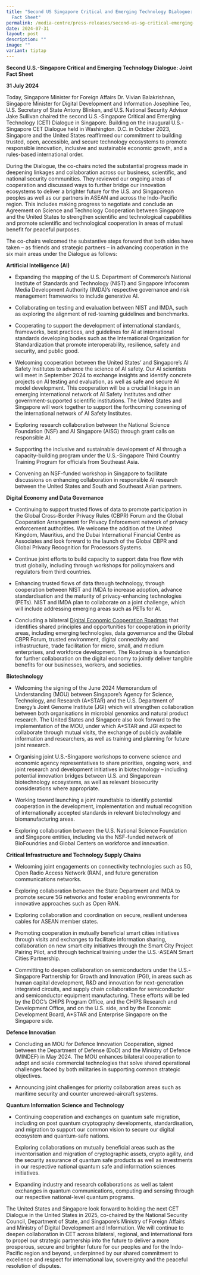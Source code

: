 ```yaml
---
title: "Second US Singapore Critical and Emerging Technology Dialogue: Joint
  Fact Sheet"
permalink: /media-centre/press-releases/second-us-sg-critical-emerging-technology-dialogue-joint-fact-sheet/
date: 2024-07-31
layout: post
description: ""
image: ""
variant: tiptap
---
```

<p><strong>Second U.S.-Singapore Critical and Emerging Technology Dialogue: Joint Fact Sheet</strong>
</p>
<p><strong>31 July 2024</strong>
</p>
<p>Today, Singapore Minister for Foreign Affairs Dr. Vivian Balakrishnan,
Singapore Minister for Digital Development and Information Josephine Teo,
U.S. Secretary of State Antony Blinken, and U.S. National Security Advisor
Jake Sullivan chaired the second U.S.-Singapore Critical and Emerging Technology
(CET) Dialogue in Singapore. Building on the inaugural U.S.-Singapore CET
Dialogue held in Washington. D.C. in October 2023, Singapore and the United
States reaffirmed our commitment to building trusted, open, accessible,
and secure technology ecosystems to promote responsible innovation, inclusive
and sustainable economic growth, and a rules-based international order.</p>
<p>During the Dialogue, the co-chairs noted the substantial progress made
in deepening linkages and collaboration across our business, scientific,
and national security communities. They reviewed our ongoing areas of cooperation
and discussed ways to further bridge our innovation ecosystems to deliver
a brighter future for the U.S. and Singaporean peoples as well as our partners
in ASEAN and across the Indo-Pacific region. This includes making progress
to negotiate and conclude an Agreement on Science and Technology Cooperation
between Singapore and the United States to strengthen scientific and technological
capabilities and promote scientific and technological cooperation in areas
of mutual benefit for peaceful purposes.</p>
<p>The co-chairs welcomed the substantive steps forward that both sides have
taken – as friends and strategic partners – in advancing cooperation in
the six main areas under the Dialogue as follows:</p>
<p><strong>Artificial Intelligence (AI)</strong>
</p>
<ul data-tight="true" class="tight">
<li>
<p>Expanding the mapping of the U.S. Department of Commerce’s National Institute
of Standards and Technology (NIST) and Singapore Infocomm Media Development
Authority (IMDA)’s respective governance and risk management frameworks
to include generative AI.</p>
</li>
<li>
<p>Collaborating on testing and evaluation between NIST and IMDA, such as
exploring the alignment of red-teaming guidelines and benchmarks.</p>
</li>
<li>
<p>Cooperating to support the development of international standards, frameworks,
best practices, and guidelines for AI at international standards developing
bodies such as the International Organization for Standardization that
promote interoperability, resilience, safety and security, and public good.</p>
</li>
<li>
<p>Welcoming cooperation between the United States’ and Singapore’s AI Safety
Institutes to advance the science of AI safety. Our AI scientists will
meet in September 2024 to exchange insights and identify concrete projects
on AI testing and evaluation, as well as safe and secure AI model development.
This cooperation will be a crucial linkage in an emerging international
network of AI Safety Institutes and other government-supported scientific
institutions. The United States and Singapore will work together to support
the forthcoming convening of the international network of AI Safety Institutes.</p>
</li>
<li>
<p>Exploring research collaboration between the National Science Foundation
(NSF) and AI Singapore (AISG) through grant calls on responsible AI.</p>
</li>
<li>
<p>Supporting the inclusive and sustainable development of AI through a capacity-building
program under the U.S.-Singapore Third Country Training Program for officials
from Southeast Asia.</p>
</li>
<li>
<p>Convening an NSF-funded workshop in Singapore to facilitate discussions
on enhancing collaboration in responsible AI research between the United
States and South and Southeast Asian partners.</p>
</li>
</ul>
<p><strong>Digital Economy and Data Governance</strong>
</p>
<ul data-tight="true" class="tight">
<li>
<p>Continuing to support trusted flows of data to promote participation in
the Global Cross-Border Privacy Rules (CBPR) Forum and the Global Cooperation
Arrangement for Privacy Enforcement network of privacy enforcement authorities.
We welcome the addition of the United Kingdom, Mauritius, and the Dubai
International Financial Centre as Associates and look forward to the launch
of the Global CBPR and Global Privacy Recognition for Processors Systems.</p>
</li>
<li>
<p>Continue joint efforts to build capacity to support data free flow with
trust globally, including through workshops for policymakers and regulators
from third countries.</p>
</li>
<li>
<p>Enhancing trusted flows of data through technology, through cooperation
between NIST and IMDA to increase adoption, advance standardisation and
the maturity of privacy-enhancing technologies (PETs). NIST and IMDA plan
to collaborate on a joint challenge, which will include addressing emerging
areas such as PETs for AI.</p>
</li>
<li>
<p>Concluding a bilateral <a href="https://www.mfa.gov.sg/Newsroom/Press-Statements-Transcripts-and-Photos/2024/07/20240731-Blinken-visit" rel="noopener noreferrer nofollow" target="_blank">Digital Economic Cooperation Roadmap</a> that
identifies shared principles and opportunities for cooperation in priority
areas, including emerging technologies, data governance and the Global
CBPR Forum, trusted environment, digital connectivity and infrastructure,
trade facilitation for micro, small, and medium enterprises, and workforce
development. The Roadmap is a foundation for further collaboration on the
digital economy to jointly deliver tangible benefits for our businesses,
workers, and societies.</p>
</li>
</ul>
<p><strong>Biotechnology</strong>
</p>
<ul data-tight="true" class="tight">
<li>
<p>Welcoming the signing of the June 2024 Memorandum of Understanding (MOU)
between Singapore’s Agency for Science, Technology, and Research (A*STAR)
and the U.S. Department of Energy’s Joint Genome Institute (JGI) which
will strengthen collaboration between both organisations in microbial genomics
and natural product research. The United States and Singapore also look
forward to the implementation of the MOU, under which A*STAR and JGI expect
to collaborate through mutual visits, the exchange of publicly available
information and researchers, as well as training and planning for future
joint research.</p>
</li>
<li>
<p>Organising joint U.S.-Singapore workshops to convene science and economic
agency representatives to share priorities, ongoing work, and joint research
and development initiatives in biotechnology – including potential innovation
bridges between U.S. and Singaporean biotechnology ecosystems, as well
as relevant biosecurity considerations where appropriate.</p>
</li>
<li>
<p>Working toward launching a joint roundtable to identify potential cooperation
in the development, implementation and mutual recognition of internationally
accepted standards in relevant biotechnology and biomanufacturing areas.</p>
</li>
<li>
<p>Exploring collaboration between the U.S. National Science Foundation and
Singapore entities, including via the NSF-funded network of BioFoundries
and Global Centers on workforce and innovation.</p>
</li>
</ul>
<p><strong>Critical Infrastructure and Technology Supply Chains</strong>
</p>
<ul data-tight="true" class="tight">
<li>
<p>Welcoming joint engagements on connectivity technologies such as 5G, Open
Radio Access Network (RAN), and future generation communications networks.</p>
</li>
<li>
<p>Exploring collaboration between the State Department and IMDA to promote
secure 5G networks and foster enabling environments for innovative approaches
such as Open RAN.</p>
</li>
<li>
<p>Exploring collaboration and coordination on secure, resilient undersea
cables for ASEAN member states.</p>
</li>
<li>
<p>Promoting cooperation in mutually beneficial smart cities initiatives
through visits and exchanges to facilitate information sharing, collaboration
on new smart city initiatives through the Smart City Project Pairing Pilot,
and through technical training under the U.S.-ASEAN Smart Cities Partnership.</p>
</li>
<li>
<p>Committing to deepen collaboration on semiconductors under the U.S.-Singapore
Partnership for Growth and Innovation (PGI), in areas such as human capital
development, R&amp;D and innovation for next-generation integrated circuits,
and supply chain collaboration for semiconductor and semiconductor equipment
manufacturing. These efforts will be led by the DOC’s CHIPS Program Office,
and the CHIPS Research and Development Office, and on the U.S. side, and
by the Economic Development Board, A*STAR and Enterprise Singapore on the
Singapore side.</p>
</li>
</ul>
<p><strong>Defence Innovation</strong>
</p>
<ul data-tight="true" class="tight">
<li>
<p>Concluding an MOU for Defence Innovation Cooperation, signed between the
Department of Defense (DoD) and the Ministry of Defence (MINDEF) in May
2024. The MOU enhances bilateral cooperation to adopt and scale commercial
technologies that solve shared operational challenges faced by both militaries
in supporting common strategic objectives.</p>
</li>
<li>
<p>Announcing joint challenges for priority collaboration areas such as maritime
security and counter uncrewed-aircraft systems.</p>
</li>
</ul>
<p><strong>Quantum Information Science and Technology</strong>
</p>
<ul data-tight="true" class="tight">
<li>
<p>Continuing cooperation and exchanges on quantum safe migration, including
on post quantum cryptography developments, standardisation, and migration
to support our common vision to secure our digital ecosystem and quantum-safe
nations.</p>
<p>Exploring collaborations on mutually beneficial areas such as the inventorisation
and migration of cryptographic assets, crypto agility, and the security
assurance of quantum safe products as well as investments in our respective
national quantum safe and information sciences initiatives.</p>
</li>
<li>
<p>Expanding industry and research collaborations as well as talent exchanges
in quantum communications, computing and sensing through our respective
national-level quantum programs.</p>
</li>
</ul>
<p>The United States and Singapore look forward to holding the next CET Dialogue
in the United States in 2025, co-chaired by the National Security Council,
Department of State, and Singapore’s Ministry of Foreign Affairs and Ministry
of Digital Development and Information. We will continue to deepen collaboration
in CET across bilateral, regional, and international fora to propel our
strategic partnership into the future to deliver a more prosperous, secure
and brighter future for our peoples and for the Indo-Pacific region and
beyond, underpinned by our shared commitment to excellence and respect
for international law, sovereignty and the peaceful resolution of disputes.</p>
<p></p>